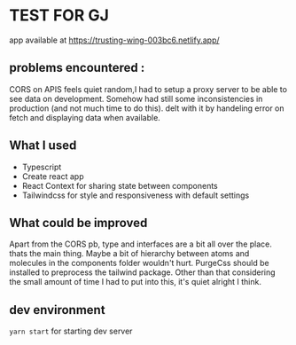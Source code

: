 # TEST FOR GJ

app available at https://trusting-wing-003bc6.netlify.app/

## problems encountered :
CORS on APIS feels quiet random,I had to setup a proxy server to be able to see data on development. Somehow had still some inconsistencies in production (and not much time to do this). delt with it by handeling error on fetch and displaying data when available.

## What I used
 * Typescript
 * Create react app
 * React Context for sharing state between components
 * Tailwindcss for style and responsiveness with default settings

## What could be improved

Apart from the CORS pb, type and interfaces are a bit all over the place. thats the main thing. 
Maybe a bit of hierarchy between atoms and molecules in the components folder wouldn't hurt.
PurgeCss should be installed to preprocess the tailwind package.
Other than that considering the small amount of time I had to put into this, it's quiet alright I think.

## dev environment

`yarn start` for starting dev server
